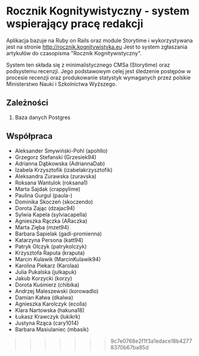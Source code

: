 # Rocznik Kognitywistyczny - system wspierający pracę redakcji

Aplikacja bazuje na Ruby on Rails oraz module Storytime i wykorzystywana
jest na stronie http://rocznik.kognitywistyka.eu Jest to system zgłaszania
artykułów do czasopisma "Rocznik Kognitywistyczny".

System ten składa się z minimalistycznego CMSa (Storytime) oraz podsystemu
recenzji. Jego podstawowym celej jest śledzenie postępów w procesie recenzji
oraz produkowanie statystyk wymaganych przez polskie Ministerstwo Nauki i
Szkolnictwa Wyższego.

## Zależności

1. Baza danych Postgres

## Współpraca

* Aleksander Smywiński-Pohl (apohllo)
* Grzegorz Stefanski (Grzesiek94)
* Adrianna Dąbkowska (AdriannaDab)
* Izabela Krzysztofik (izabelakrzysztofik)
* Aleksandra Zurawska (zuravska)
* Roksana Wantulok (roksana1)
* Marta Sajdak (crappylime)
* Paulina Gurgul (paula-)
* Dominika Skoczeń (skoczendo)
* Dorota Zając (dzajac94)
* Sylwia Kapela (sylviacapella)
* Agnieszka Rączka (ARaczka)
* Marta Zięba (mzet94)
* Barbara Sapielak (gadi-promienna)
* Katarzyna Persona (katt94)
* Patryk Olczyk (patrykolczyk)
* Krzysztofa Raputa (kraputa)
* Marcin Kulawik (MarcinKulawik94)
* Karolina Piekarz (Karolaa)
* Julia Pukalska (julkapuk)
* Jakub Korzycki (korzy)
* Dorota Kuśmierz (chibika)
* Andrzej Maleszewski (korowadlo)
* Damian Kałwa (dkalwa)
* Agnieszka Karolczyk (ecolla)
* Klara Nartowska (hakuna18)
* Łukasz Krawczyk (lukikrk)
* Justyna Rząca (cary1014)
* Barbara Masiulaniec (mbasik)
>>>>>>> 9c7e0768e2f1f3a1edace18b42778370b67ba85d
